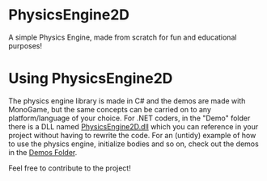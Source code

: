 # PhysicsEngine2D
A simple Physics Engine, made from scratch for fun and educational purposes!

# Using PhysicsEngine2D
The physics engine library is made in C# and the demos are made with MonoGame, but the same concepts can be carried on to any platform/language of your choice. For .NET coders, in the "Demo" folder there is a DLL named [PhysicsEngine2D.dll](https://github.com/AravSinghal/PhysicsEngine2D/blob/master/Demo/PhysicsEngine2D.dll) which you can reference in your project without having to rewrite the code. For an (untidy) example of how to use the physics engine, initialize bodies and so on, check out the demos in the [Demos Folder](https://github.com/AravSinghal/PhysicsEngine2D/tree/master/PhysicsEngine2DDemo/Demos).

Feel free to contribute to the project!
